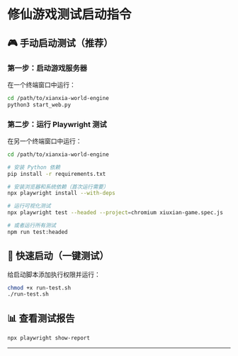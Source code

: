 # 修仙游戏测试启动指令

## 🎮 手动启动测试（推荐）

### 第一步：启动游戏服务器
在一个终端窗口中运行：
```bash
cd /path/to/xianxia-world-engine
python3 start_web.py
```

### 第二步：运行 Playwright 测试
在另一个终端窗口中运行：
```bash
cd /path/to/xianxia-world-engine

# 安装 Python 依赖
pip install -r requirements.txt

# 安装浏览器和系统依赖（首次运行需要）
npx playwright install --with-deps

# 运行可视化测试
npx playwright test --headed --project=chromium xiuxian-game.spec.js

# 或者运行所有测试
npm run test:headed
```

## 🚀 快速启动（一键测试）

给启动脚本添加执行权限并运行：
```bash
chmod +x run-test.sh
./run-test.sh
```

## 📊 查看测试报告
```bash
npx playwright show-report
```

---

